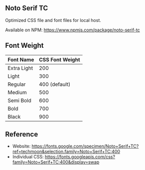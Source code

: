 ## Noto Serif TC

Optimized CSS file and font files for local host.

Available on NPM: https://www.npmjs.com/package/noto-serif-tc


## Font Weight

| Font Name | CSS Font Weight |
|---|---|
| Extra Light | 200 |
| Light | 300 |
| Regular | 400 (default) |
| Medium | 500 |
| Semi Bold | 600 |
| Bold | 700 |
| Black | 900 |


## Reference

- Website: https://fonts.google.com/specimen/Noto+Serif+TC?ref=techmoon&selection.family=Noto+Serif+TC:400
- Individual CSS: https://fonts.googleapis.com/css?family=Noto+Serif+TC:400&display=swap

